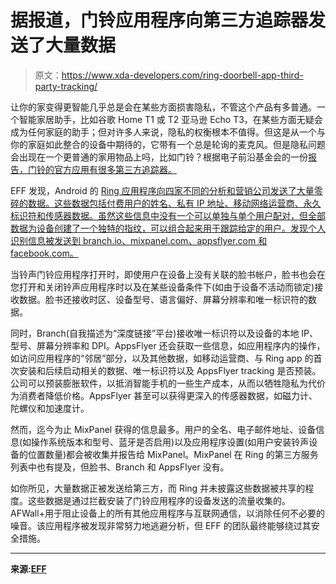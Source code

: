 # 据报道，门铃应用程序向第三方追踪器发送了大量数据

> 原文：<https://www.xda-developers.com/ring-doorbell-app-third-party-tracking/>

让你的家变得更智能几乎总是会在某些方面损害隐私，不管这个产品有多普通。一个智能家居助手，比如谷歌 Home T1 或 T2 亚马逊 Echo T3，在某些方面无疑会成为任何家庭的助手；但对许多人来说，隐私的权衡根本不值得。但这是从一个与你的家庭如此整合的设备中期待的，它带有一个总是轮询的麦克风。但是隐私问题会出现在一个更普通的家用物品上吗，比如门铃？根据电子前沿基金会的一份[报告，门铃的官方应用有很多第三方追踪器。](https://www.eff.org/deeplinks/2020/01/ring-doorbell-app-packed-third-party-trackers)

EFF 发现，Android 的 [Ring 应用程序向四家不同的分析和营销公司发送了大量零碎的数据。这些数据包括付费用户的姓名、私有 IP 地址、移动网络运营商、永久标识符和传感器数据。虽然这些信息中没有一个可以单独与单个用户配对，但全部数据为设备创建了一个独特的指纹，可以组合起来用于跟踪给定的用户。发现个人识别信息被发送到 branch.io、mixpanel.com、appsflyer.com 和 facebook.com。](https://play.google.com/store/apps/details?id=com.ringapp)

当铃声门铃应用程序打开时，即使用户在设备上没有关联的脸书帐户，脸书也会在您打开和关闭铃声应用程序时以及在某些设备条件下(如由于设备不活动而锁定)接收数据。脸书还接收时区、设备型号、语言偏好、屏幕分辨率和唯一标识符的数据。

同时，Branch(自我描述为“深度链接”平台)接收唯一标识符以及设备的本地 IP、型号、屏幕分辨率和 DPI。AppsFlyer 还会获取一些信息，如应用程序内的操作，如访问应用程序的“邻居”部分，以及其他数据，如移动运营商、与 Ring app 的首次安装和后续启动相关的数据、唯一标识符以及 AppsFlyer tracking 是否预装。公司可以预装膨胀软件，以抵消智能手机的一些生产成本，从而以牺牲隐私为代价为消费者降低价格。AppsFlyer 甚至可以获得更深入的传感器数据，如磁力计、陀螺仪和加速度计。

然而，迄今为止 MixPanel 获得的信息最多。用户的全名、电子邮件地址、设备信息(如操作系统版本和型号、蓝牙是否启用)以及应用程序设置(如用户安装铃声设备的位置数量)都会被收集并报告给 MixPanel。MixPanel 在 Ring 的第三方服务列表中也有提及，但脸书、Branch 和 AppsFlyer 没有。

如你所见，大量数据正被发送给第三方，而 Ring 并未披露这些数据被共享的程度。这些数据是通过拦截安装了门铃应用程序的设备发送的流量收集的。AFWall+用于阻止设备上的所有其他应用程序与互联网通信，以消除任何不必要的噪音。该应用程序被发现非常努力地逃避分析，但 EFF 的团队最终能够绕过其安全措施。

* * *

**来源:[EFF](https://www.eff.org/deeplinks/2020/01/ring-doorbell-app-packed-third-party-trackers)**